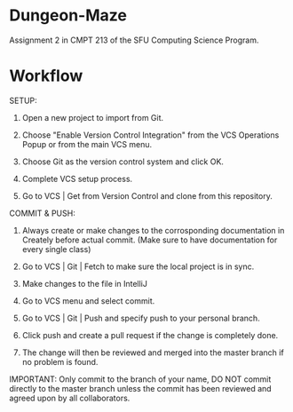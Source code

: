 # Dungeon-Maze
Assignment 2 in CMPT 213 of the SFU Computing Science Program.

# Workflow

SETUP:
1. Open a new project to import from Git.

2. Choose "Enable Version Control Integration" from the VCS Operations Popup or from the main VCS menu.

3. Choose Git as the version control system and click OK.

4. Complete VCS setup process.

5. Go to VCS | Get from Version Control and clone from this repository.

COMMIT & PUSH:
1. Always create or make changes to the corrosponding documentation in Creately before actual commit.
   (Make sure to have documentation for every single class)

2. Go to VCS | Git | Fetch to make sure the local project is in sync.

3. Make changes to the file in IntelliJ

4. Go to VCS menu and select commit.

5. Go to VCS | Git | Push and specify push to your personal branch.

6. Click push and create a pull request if the change is completely done.

7. The change will then be reviewed and merged into the master branch if no problem is found.

IMPORTANT: Only commit to the branch of your name, DO NOT commit directly to the master branch unless the commit has been reviewed and agreed upon by all collaborators.

